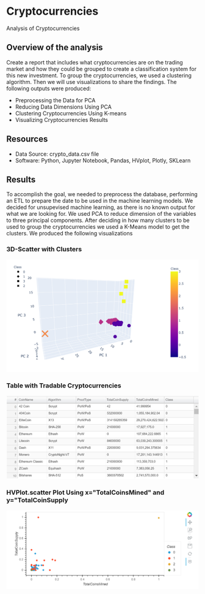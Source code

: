 # Cryptocurrencies
  Analysis of Cryptocurrencies
  
## Overview of the analysis
Create a report that includes what cryptocurrencies are on the trading market and how they could be grouped to create a classification system for this new investment. To group the cryptocurrencies, we used a clustering algorithm. Then we will use visualizations to share the findings.  The following outputs were produced:

- Preprocessing the Data for PCA
- Reducing Data Dimensions Using PCA
- Clustering Cryptocurrencies Using K-means
- Visualizing Cryptocurrencies Results

## Resources
- Data Source: crypto_data.csv file
- Software: Python, Jupyter Notebook, Pandas, HVplot, Plotly, SKLearn

## Results
To accomplish the goal,  we needed to preprocess the database, performing an ETL to prepare the date to be used in the machine learning models.  We decided for unsupevised machine learning, as there is no known output for what we are looking for.  We used PCA to reduce dimension of the variables to three principal components.  After deciding in how many clusters to be used to group the cryptocurrencies we used a K-Means model to get the clusters.  We produced the following visualizations

### 3D-Scatter with Clusters

   ![3d](/3d.png)
   
### Table with Tradable Cryptocurrencies
   
   ![table](/table.png)
   
### HVPlot.scatter Plot Using x="TotalCoinsMined" and y="TotalCoinSupply

   ![hv](/hv.png)
